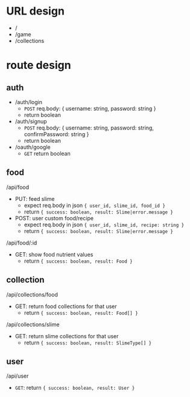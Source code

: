# URL design

- /
- /game
- /collections

# route design

## auth

- /auth/login
	- `POST` req.body: { username: string, password: string }
	- return boolean
- /auth/signup
	- `POST` req.body: { username: string, password: string, confirmPassword: string }
	- return boolean
- /oauth/google
	- `GET` return boolean

## food

/api/food
- PUT: feed slime
	- expect req.body in json `{ user_id, slime_id, food_id }`
	- return `{ success: boolean, result: Slime|error.message }`
- POST: user custom food/recipe
	- expect req.body in json `{ user_id, slime_id, recipe: string }`
	- return `{ success: boolean, result: Slime|error.message }`

/api/food/:id
- GET: show food nutrient values
	- return `{ success: boolean, result: Food }`

## collection

/api/collections/food
- GET: return food collections for that user
	- return `{ success: boolean, result: Food[] }`

/api/collections/slime
- GET: return slime collections for that user
	- return `{ success: boolean, result: SlimeType[] }`

## user

/api/user
- `GET`: return `{ success: boolean, result: User }`